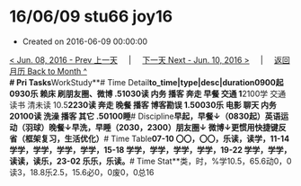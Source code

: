 # 16/06/09 stu66 joy16

* Created on 2016-06-09 00:00:00

[&lt; Jun. 08, 2016 - Prev 上一天](d08.md)     \|     [下一天 Next - Jun. 10, 2016 &gt;](d10.md)     \|     [返回月历 Back to Month ^](index.md)   
**\# Pri Tasks**WorkStudy**\# Time Detail**to\_time\|type\|desc\|duration0900起0930乐 赖床 刷朋友圈、微博 .51030读 内务 播客 奔走 早餐 交通 1**2100学 交通 读书 清未读 10.5**2230读 奔走 晚餐 播客 博客勘误 1.50030乐 电影 聊天 内务 20100读 洗澡 播客 其它 .50100睡**\# Discipline**早起，早餐↓（0830起）英语运动（羽球）晚餐↓早洗，早睡（2030，2300）朋友圈↓ 微博↓更惯用快捷键反省（框架复习，生活优化）**\# Time Table**07-10 〇〇，〇〇，乐读，读学，11-14 学学，学学，学学，学学，15-18 学学，学学，学学，学学，19-22 学学，学学，读读，读乐，23-02 乐乐，乐读。**\# Time Stat**类，时，%学10.5，65.6动0，0读3，18.8乐2.5，15.6必0，0废0，0总16

